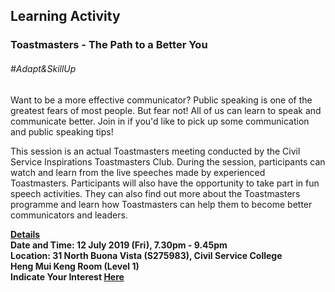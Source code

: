 <!-- ---
title: 'Learning Festival 1-19 July 2019'
permalink: /events/learning-journeys/event-details/LA_ToastmastersBetterYou
breadcrumb: 'Learning Activity'

--- -->


## Learning Activity
### Toastmasters - The Path to a Better You

###### _#Adapt&SkillUp_ 

Want to be a more effective communicator? Public speaking is one of the greatest fears of most people. But fear not! All of us can learn to speak and communicate better. Join in if you'd like to pick up some communication and public speaking tips! 

This session is an actual Toastmasters meeting conducted by the Civil Service Inspirations Toastmasters Club. During the session, participants can watch and learn from the live speeches made by experienced Toastmasters. Participants will also have the opportunity to take part in fun speech activities. They can also find out more about the Toastmasters programme and learn how Toastmasters can help them to become better communicators and leaders. 

<b><u>Details</u><br>
**Date and Time: 12 July 2019 (Fri), 7.30pm - 9.45pm** <br>
**Location: 31 North Buona Vista (S275983), Civil Service College <br>Heng Mui Keng Room (Level 1)** <br>
**Indicate Your Interest [Here](https://www.eventbrite.sg/e/toastmasters-the-path-to-a-better-you-tickets-63365666414)** 

